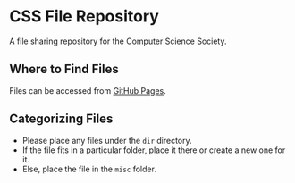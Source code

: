 # CSS File Repository
A file sharing repository for the Computer Science Society.

## Where to Find Files
Files can be accessed from [GitHub Pages](https://uwindsorcss.github.io/files).

## Categorizing Files
- Please place any files under the `dir` directory.  
- If the file fits in a particular folder, place it there or create a new one for it.
- Else, place the file in the `misc` folder.
